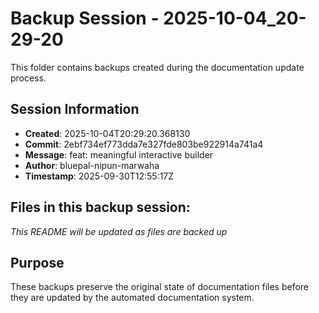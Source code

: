# Backup Session - 2025-10-04_20-29-20

This folder contains backups created during the documentation update process.

## Session Information
- **Created**: 2025-10-04T20:29:20.368130
- **Commit**: 2ebf734ef773dda7e327fde803be922914a741a4
- **Message**: feat: meaningful interactive builder
- **Author**: bluepal-nipun-marwaha
- **Timestamp**: 2025-09-30T12:55:17Z

## Files in this backup session:
*This README will be updated as files are backed up*

## Purpose
These backups preserve the original state of documentation files before they are updated by the automated documentation system.

